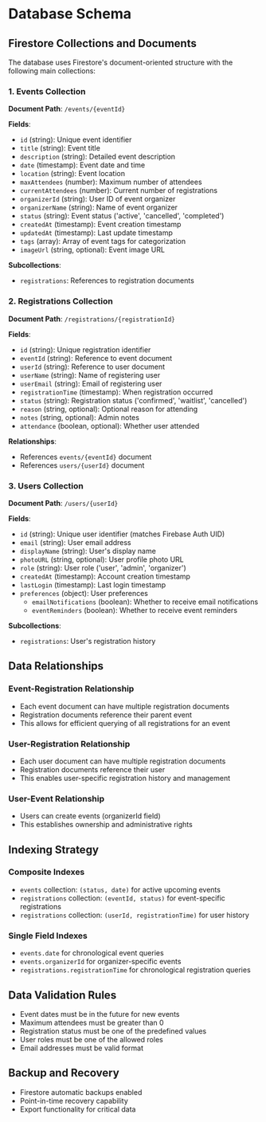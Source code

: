 # Database Schema

## Firestore Collections and Documents

The database uses Firestore's document-oriented structure with the following main collections:

### 1. Events Collection

**Document Path**: `/events/{eventId}`

**Fields**:
- `id` (string): Unique event identifier
- `title` (string): Event title
- `description` (string): Detailed event description
- `date` (timestamp): Event date and time
- `location` (string): Event location
- `maxAttendees` (number): Maximum number of attendees
- `currentAttendees` (number): Current number of registrations
- `organizerId` (string): User ID of event organizer
- `organizerName` (string): Name of event organizer
- `status` (string): Event status ('active', 'cancelled', 'completed')
- `createdAt` (timestamp): Event creation timestamp
- `updatedAt` (timestamp): Last update timestamp
- `tags` (array): Array of event tags for categorization
- `imageUrl` (string, optional): Event image URL

**Subcollections**:
- `registrations`: References to registration documents

### 2. Registrations Collection

**Document Path**: `/registrations/{registrationId}`

**Fields**:
- `id` (string): Unique registration identifier
- `eventId` (string): Reference to event document
- `userId` (string): Reference to user document
- `userName` (string): Name of registering user
- `userEmail` (string): Email of registering user
- `registrationTime` (timestamp): When registration occurred
- `status` (string): Registration status ('confirmed', 'waitlist', 'cancelled')
- `reason` (string, optional): Optional reason for attending
- `notes` (string, optional): Admin notes
- `attendance` (boolean, optional): Whether user attended

**Relationships**:
- References `events/{eventId}` document
- References `users/{userId}` document

### 3. Users Collection

**Document Path**: `/users/{userId}`

**Fields**:
- `id` (string): Unique user identifier (matches Firebase Auth UID)
- `email` (string): User email address
- `displayName` (string): User's display name
- `photoURL` (string, optional): User profile photo URL
- `role` (string): User role ('user', 'admin', 'organizer')
- `createdAt` (timestamp): Account creation timestamp
- `lastLogin` (timestamp): Last login timestamp
- `preferences` (object): User preferences
  - `emailNotifications` (boolean): Whether to receive email notifications
  - `eventReminders` (boolean): Whether to receive event reminders

**Subcollections**:
- `registrations`: User's registration history

## Data Relationships

### Event-Registration Relationship
- Each event document can have multiple registration documents
- Registration documents reference their parent event
- This allows for efficient querying of all registrations for an event

### User-Registration Relationship
- Each user document can have multiple registration documents
- Registration documents reference their user
- This enables user-specific registration history and management

### User-Event Relationship
- Users can create events (organizerId field)
- This establishes ownership and administrative rights

## Indexing Strategy

### Composite Indexes
- `events` collection: `(status, date)` for active upcoming events
- `registrations` collection: `(eventId, status)` for event-specific registrations
- `registrations` collection: `(userId, registrationTime)` for user history

### Single Field Indexes
- `events.date` for chronological event queries
- `events.organizerId` for organizer-specific events
- `registrations.registrationTime` for chronological registration queries

## Data Validation Rules

- Event dates must be in the future for new events
- Maximum attendees must be greater than 0
- Registration status must be one of the predefined values
- User roles must be one of the allowed roles
- Email addresses must be valid format

## Backup and Recovery

- Firestore automatic backups enabled
- Point-in-time recovery capability
- Export functionality for critical data